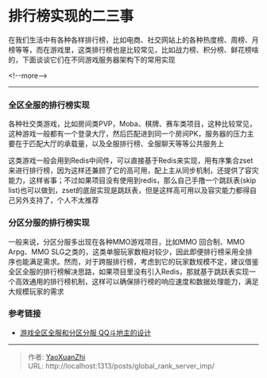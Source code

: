 # 排行榜实现的二三事


在我们生活中有各种各样排行榜，比如电商、社交网站上的各种热度榜、周榜、月榜等等，而在游戏里，这类排行榜也是比较常见，比如战力榜、积分榜、鲜花榜啥的，下面谈谈它们在不同游戏服务器架构下的常用实现

&lt;!--more--&gt;

---

### 全区全服的排行榜实现
各种社交类游戏，比如房间类PVP，Moba、棋牌、赛车类项目，这种比较常见，这种游戏一般都有一个登录大厅，然后匹配进到同一个房间PK，服务器的压力主要在于匹配大厅的承载量，以及全服排行榜、全服聊天等等公共服务上

这类游戏一般会用到Redis中间件，可以直接基于Redis来实现，用有序集合zset来进行排行榜，因为这样还兼顾了它的高可用，配上主从同步机制，还提供了容灾能力，这样省事；不过如果项目没有使用到redis，那么自己手撸一个跳跃表(skip list)也可以做到，zset的底层实现是跳跃表，但是这样高可用以及容灾能力都得自己另外支持了，个人不太推荐

### 分区分服的排行榜实现
一般来说，分区分服多出现在各种MMO游戏项目，比如MMO 回合制、MMO Arpg、MMO SLG之类的，这类单服玩家数相对较少，因此即便排行榜采用全排序也能满足需求。然而，对于跨服排行榜，考虑到它的玩家数规模不定，建议借鉴全区全服的排行榜解决思路，如果项目里没有引入Redis，那就基于跳跃表实现一个高效通用的排行榜机制，这样可以确保排行榜的响应速度和数据处理能力，满足大规模玩家的需求

### 参考链接
 - [游戏全区全服和分区分服 QQ斗地主的设计](https://www.cnblogs.com/MYSQLZOUQI/p/8149080.html)

---

> 作者: [YaoXuanZhi](https://github.com/YaoXuanZhi)  
> URL: http://localhost:1313/posts/global_rank_server_imp/  

